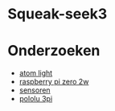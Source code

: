 # Squeak-seek3

# Onderzoeken
- [atom light](.\research\atom_light.md)
- [raspberry pi zero 2w](.\research\raspberry_pi_zero2w.md)
- [sensoren](.\research\sensoren.md)
- [pololu 3pi](.\research\pololu_3pi.md)
